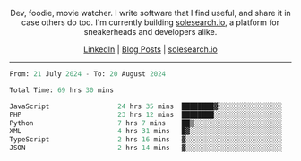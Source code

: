 <p align="center">Dev, foodie, movie watcher. I write software that I find useful, and share it in case others do too. I'm currently building <a href="https://solesearch.io">solesearch.io</a>, a platform for sneakerheads and developers alike.</p>
<p align="center">
  <a href="https://www.linkedin.com/in/peter-rauscher">LinkedIn</a>
  |
  <a href="https://dev.to/peterrauscher">Blog Posts</a>
  |
  <a href="https://solesearch.io">solesearch.io</a>
</p>
<hr/>
<!--START_SECTION:waka-->

```python
From: 21 July 2024 - To: 20 August 2024

Total Time: 69 hrs 30 mins

JavaScript                 24 hrs 35 mins  ████████▓░░░░░░░░░░░░░░░░   34.37 %
PHP                        23 hrs 12 mins  ████████░░░░░░░░░░░░░░░░░   32.43 %
Python                     7 hrs 7 mins    ██▒░░░░░░░░░░░░░░░░░░░░░░   09.95 %
XML                        4 hrs 31 mins   █▓░░░░░░░░░░░░░░░░░░░░░░░   06.32 %
TypeScript                 2 hrs 16 mins   ▓░░░░░░░░░░░░░░░░░░░░░░░░   03.17 %
JSON                       2 hrs 14 mins   ▓░░░░░░░░░░░░░░░░░░░░░░░░   03.13 %
```

<!--END_SECTION:waka-->

